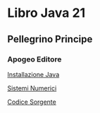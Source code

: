 # Libro Java 21

## Pellegrino Principe

### Apogeo Editore

[Installazione Java](Guide/InstallazioneJava/README.md)

[Sistemi Numerici](Guide/SistemiNumerici/README.md)

[Codice Sorgente](Codice/README.md)
